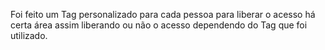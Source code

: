 Foi feito um Tag personalizado para cada pessoa para liberar o acesso há certa área assim liberando ou não o acesso dependendo do Tag que foi utilizado.
